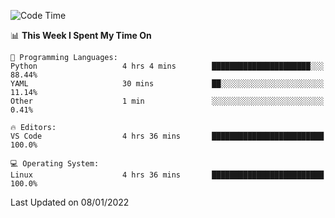 <!--START_SECTION:waka-->
![Code Time](http://img.shields.io/badge/Code%20Time-834%20hrs%2010%20mins-blue)

📊 **This Week I Spent My Time On** 

```text
💬 Programming Languages: 
Python                   4 hrs 4 mins        ██████████████████████░░░   88.44% 
YAML                     30 mins             ██░░░░░░░░░░░░░░░░░░░░░░░   11.14% 
Other                    1 min               ░░░░░░░░░░░░░░░░░░░░░░░░░   0.41%

🔥 Editors: 
VS Code                  4 hrs 36 mins       █████████████████████████   100.0%

💻 Operating System: 
Linux                    4 hrs 36 mins       █████████████████████████   100.0%

```


 Last Updated on 08/01/2022
<!--END_SECTION:waka-->
